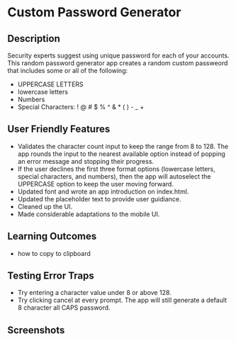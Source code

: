 # Custom Password Generator
 
## Description
Security experts suggest using unique password for each of your accounts. This random password generator app creates a random custom passweord that includes some or all of the following:

- UPPERCASE LETTERS
- lowercase letters
- Numbers
- Special Characters: ! @ # $ % ^ & * ( ) - _ +

## User Friendly Features
- Validates the character count input to keep the range from 8 to 128. The app rounds the input to the nearest available option instead of popping an error message and stopping their progress. 
- If the user declines the first three format options (lowercase letters, special characters, and numbers), then the app will autoselect the UPPERCASE option to keep the user moving forward.
- Updated font and wrote an app introduction on index.html.
- Updated the placeholder text to provide user guidiance.
- Cleaned up the UI.
- Made considerable adaptations to the mobile UI.

## Learning Outcomes
- how to copy to clipboard

## Testing Error Traps
- Try entering a character value under 8 or above 128.
- Try clicking cancel at every prompt. The app will still generate a default 8 character all CAPS password. 

## Screenshots